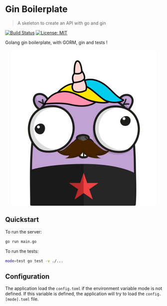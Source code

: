 # Gin Boilerplate
> A skeleton to create an API with go and gin

[![Build Status][travis-image]][travis-url]
[![License: MIT][license-img]][license-url]

Golang gin boilerplate, with GORM, gin and tests !

<p align="center">
    <img alt="gopher logo" height="500px" src="logo.png">
</p>

## Quickstart

To run the server:

```bash
go run main.go
```

To run the tests:
```bash
mode=test go test -v ./...
```

## Configuration

The application load the `config.toml` if the environment variable mode is not defined.
If this variable is defined, the application will try to load the `config.[mode].toml` file.


[travis-image]: https://travis-ci.org/johnrazeur/gin-boilerplate.svg?branch=master
[travis-url]: https://travis-ci.org/johnrazeur/gin-boilerplate
[license-img]: https://img.shields.io/badge/License-MIT-yellow.svg
[license-url]: https://opensource.org/licenses/MIT
